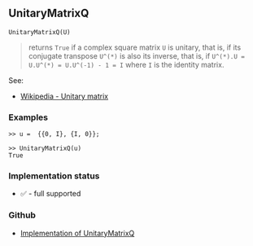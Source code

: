 ## UnitaryMatrixQ

```
UnitaryMatrixQ(U)
```

> returns `True` if a complex square matrix `U` is unitary, that is, if its conjugate transpose `U^(*)` is also its inverse, that is, if `U^(*).U = U.U^(*) = U.U^(-1) - 1 = I` where `I` is the identity matrix. 

See:  
* [Wikipedia - Unitary matrix](https://en.wikipedia.org/wiki/Unitary_matrix)  

### Examples

```
>> u =  {{0, I}, {I, 0}};

>> UnitaryMatrixQ(u)
True
```






### Implementation status

* &#x2705; - full supported

### Github

* [Implementation of UnitaryMatrixQ](https://github.com/axkr/symja_android_library/blob/master/symja_android_library/matheclipse-core/src/main/java/org/matheclipse/core/builtin/PredicateQ.java#L1477) 
